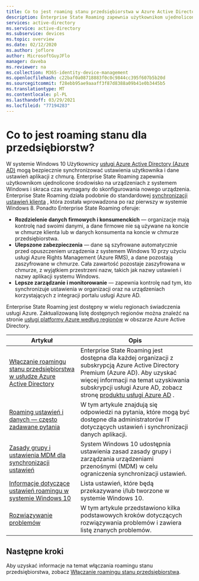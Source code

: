 ```yaml
---
title: Co to jest roaming stanu przedsiębiorstwa w Azure Active Directory?
description: Enterprise State Roaming zapewnia użytkownikom ujednolicone środowisko na urządzeniach z systemem Windows
services: active-directory
ms.service: active-directory
ms.subservice: devices
ms.topic: overview
ms.date: 02/12/2020
ms.author: joflore
author: MicrosoftGuyJFlo
manager: daveba
ms.reviewer: na
ms.collection: M365-identity-device-management
ms.openlocfilehash: c22baf0a08718883f0c0c9844cc395f607b5b20d
ms.sourcegitcommit: f28ebb95ae9aaaff3f87d8388a09b41e0b3445b5
ms.translationtype: MT
ms.contentlocale: pl-PL
ms.lasthandoff: 03/29/2021
ms.locfileid: "77194283"
---
```

# <a name="what-is-enterprise-state-roaming"></a>Co to jest roaming stanu dla przedsiębiorstw?

W systemie Windows 10 Użytkownicy [usługi Azure Active Directory (Azure AD)](../fundamentals/active-directory-whatis.md) mogą bezpiecznie synchronizować ustawienia użytkownika i dane ustawień aplikacji z chmurą. Enterprise State Roaming zapewnia użytkownikom ujednolicone środowisko na urządzeniach z systemem Windows i skraca czas wymagany do skonfigurowania nowego urządzenia. Enterprise State Roaming działa podobnie do standardowej [synchronizacji ustawień klienta](https://go.microsoft.com/fwlink/?linkid=2015135) , która została wprowadzona po raz pierwszy w systemie Windows 8. Ponadto Enterprise State Roaming oferuje:

* **Rozdzielenie danych firmowych i konsumenckich** — organizacje mają kontrolę nad swoimi danymi, a dane firmowe nie są używane na koncie w chmurze klienta lub w danych konsumenta na koncie w chmurze przedsiębiorstwa.
* **Ulepszone zabezpieczenia** — dane są szyfrowane automatycznie przed opuszczeniem urządzenia z systemem Windows 10 przy użyciu usługi Azure Rights Management (Azure RMS), a dane pozostają zaszyfrowane w chmurze. Cała zawartość pozostaje zaszyfrowana w chmurze, z wyjątkiem przestrzeni nazw, takich jak nazwy ustawień i nazwy aplikacji systemu Windows.  
* **Lepsze zarządzanie i monitorowanie** — zapewnia kontrolę nad tym, kto synchronizuje ustawienia w organizacji oraz na urządzeniach korzystających z integracji portalu usługi Azure AD. 

Enterprise State Roaming jest dostępny w wielu regionach świadczenia usługi Azure. Zaktualizowaną listę dostępnych regionów można znaleźć na stronie [usługi platformy Azure według regionów](https://azure.microsoft.com/regions/#services) w obszarze Azure Active Directory.

| Artykuł | Opis |
| --- | --- |
| [Włączanie roamingu stanu przedsiębiorstwa w usłudze Azure Active Directory](enterprise-state-roaming-enable.md) |Enterprise State Roaming jest dostępna dla każdej organizacji z subskrypcją Azure Active Directory Premium (Azure AD). Aby uzyskać więcej informacji na temat uzyskiwania subskrypcji usługi Azure AD, zobacz stronę [produktu usługi Azure AD](https://azure.microsoft.com/services/active-directory) . |
| [Roaming ustawień i danych — często zadawane pytania](enterprise-state-roaming-faqs.md) |W tym artykule znajdują się odpowiedzi na pytania, które mogą być dostępne dla administratorów IT dotyczących ustawień i synchronizacji danych aplikacji. |
| [Zasady grupy i ustawienia MDM dla synchronizacji ustawień](enterprise-state-roaming-group-policy-settings.md) |System Windows 10 udostępnia ustawienia zasad zasady grupy i zarządzania urządzeniami przenośnymi (MDM) w celu ograniczenia synchronizacji ustawień. |
| [Informacje dotyczące ustawień roamingu w systemie Windows 10](enterprise-state-roaming-windows-settings-reference.md) |Lista ustawień, które będą przekazywane i/lub tworzone w systemie Windows 10. |
| [Rozwiązywanie problemów](enterprise-state-roaming-troubleshooting.md) |W tym artykule przedstawiono kilka podstawowych kroków dotyczących rozwiązywania problemów i zawiera listę znanych problemów. |

## <a name="next-steps"></a>Następne kroki

Aby uzyskać informacje na temat włączania roamingu stanu przedsiębiorstwa, zobacz [Włączanie roamingu stanu przedsiębiorstwa](enterprise-state-roaming-enable.md).
